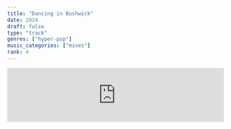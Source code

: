 ```yaml
---
title: "Dancing in Bushwick"
date: 2024
draft: false
type: "track"
genres: ["hyper-pop"]
music_categories: ["mixes"]
rank: 4
---
```

<iframe width="100%" height="125" scrolling="no" frameborder="no" allow="autoplay" src="https://w.soundcloud.com/player/?url=https%3A//api.soundcloud.com/tracks/1396118524&color=%23ff5500&auto_play=false&hide_related=false&show_comments=true&show_user=true&show_reposts=false&show_teaser=true"></iframe>